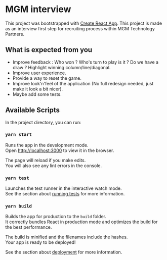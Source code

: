 # MGM interview

This project was bootstrapped with [Create React App](https://github.com/facebook/create-react-app).
This project is made as an interview first step for recruiting process within MGM Technology Partners.

## What is expected from you

* Improve feedback : Who won ? Who's turn to play is it ? Do we have a draw ? Highlight winning column/line/diagonal.
* Improve user experience.
* Provide a way to reset the game.
* Improve look'n'feel of the application (No full redesign needed, just make it look a bit nicer).
* Maybe add some tests.

## Available Scripts

In the project directory, you can run:

### `yarn start`

Runs the app in the development mode.<br />
Open [http://localhost:3000](http://localhost:3000) to view it in the browser.

The page will reload if you make edits.<br />
You will also see any lint errors in the console.

### `yarn test`

Launches the test runner in the interactive watch mode.<br />
See the section about [running tests](https://facebook.github.io/create-react-app/docs/running-tests) for more information.

### `yarn build`

Builds the app for production to the `build` folder.<br />
It correctly bundles React in production mode and optimizes the build for the best performance.

The build is minified and the filenames include the hashes.<br />
Your app is ready to be deployed!

See the section about [deployment](https://facebook.github.io/create-react-app/docs/deployment) for more information.
